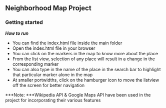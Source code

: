 ## Neighborhood Map Project



### Getting started


***How to run***

 * You can find the index.html file inside the main folder
 * Open the index.html file in your browser
 * You can click on the markers in the map to know more about the place
 * From the list view, selection of any place will result in a change in the corresponding marker
 * You can also type in the name of the place in the search bar to highlight that particular marker alone in the map
 * At smaller portwidths, click on the hamburger icon to move the listview off the screen for better navigation


***Note:
***Wikipedia API & Google Maps API have been used in the project for incorporating their various features
